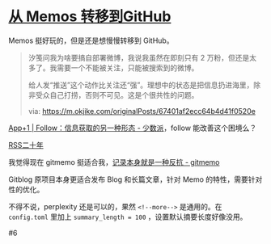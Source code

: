 # [从 Memos 转移到GitHub](https://github.com/VandeeFeng/gitmemo/issues/11)

Memos 挺好玩的，但是还是想慢慢转移到 GitHub。

> 汐笺问我为啥要搞自部署微博，我说我虽然在即刻只有 2 万粉，但还是太多了。我需要一个不能被关注，只能被搜索到的微博。
> 
> 给人发“推送”这个动作比关注还“强”。理想中的状态是把信息扔进海里，除非受众自己打捞，否则不可见。这是个很共性的问题。
>
> via: https://m.okjike.com/originalPosts/67401af2ecc64b4d41f0520e

[App+1 | Follow：信息获取的另一种形态 - 少数派](https://sspai.com/post/94104)，follow 能改善这个困境么？

[RSS二十年](https://mp.weixin.qq.com/s?__biz=MzI1OTAxMDY5Nw==&mid=2657350238&idx=1&sn=f3c698048e2dcdeb50233a44178b9de1&chksm=f1e82bb8c69fa2ae8c18d3908a772880e9e5b22b5eea978ee2459e38ea64e87502468a7cea3f)

我觉得现在 gitmemo 挺适合我，[记录本身就是一种反抗 - gitmemo](https://www.vandee.art/2024-11-21-recording-is-resistance.html) 
<!--more-->
Gitblog 原项目本身更适合发布 Blog 和长篇文章，针对 Memo 的特性，需要针对性的优化。

不得不说，perplexity 还是可以的，果然 `<!--more-->` 是通用的。在 `config.toml` 里加上 `summary_length = 100` ，设置默认摘要长度好像没用。

#6 